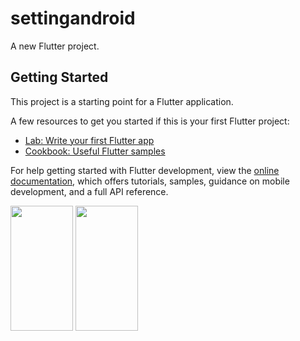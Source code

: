 # settingandroid

A new Flutter project.

## Getting Started

This project is a starting point for a Flutter application.

A few resources to get you started if this is your first Flutter project:

- [Lab: Write your first Flutter app](https://docs.flutter.dev/get-started/codelab)
- [Cookbook: Useful Flutter samples](https://docs.flutter.dev/cookbook)

For help getting started with Flutter development, view the
[online documentation](https://docs.flutter.dev/), which offers tutorials,
samples, guidance on mobile development, and a full API reference.

<img src="https://user-images.githubusercontent.com/120082312/236123214-267e36c6-a15d-4a38-862c-7f3ddb048caf.png"  width="100" height="200">

<img src="https://user-images.githubusercontent.com/120082312/236123264-42e20bb0-27c9-489b-8676-91591095a894.png"  width="100" height="200">
